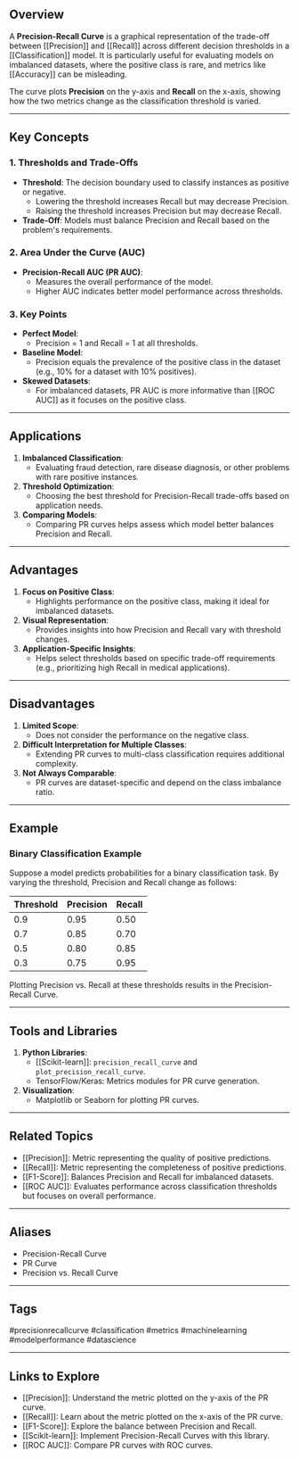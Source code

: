 ## Overview

A **Precision-Recall Curve** is a graphical representation of the trade-off between [[Precision]] and [[Recall]] across different decision thresholds in a [[Classification]] model. It is particularly useful for evaluating models on imbalanced datasets, where the positive class is rare, and metrics like [[Accuracy]] can be misleading.

The curve plots **Precision** on the y-axis and **Recall** on the x-axis, showing how the two metrics change as the classification threshold is varied.

---

## Key Concepts

### **1. Thresholds and Trade-Offs**
- **Threshold**: The decision boundary used to classify instances as positive or negative.
  - Lowering the threshold increases Recall but may decrease Precision.
  - Raising the threshold increases Precision but may decrease Recall.
- **Trade-Off**: Models must balance Precision and Recall based on the problem's requirements.

### **2. Area Under the Curve (AUC)**
- **Precision-Recall AUC (PR AUC)**:
  - Measures the overall performance of the model.
  - Higher AUC indicates better model performance across thresholds.

### **3. Key Points**
- **Perfect Model**:
  - Precision = 1 and Recall = 1 at all thresholds.
- **Baseline Model**:
  - Precision equals the prevalence of the positive class in the dataset (e.g., 10% for a dataset with 10% positives).
- **Skewed Datasets**:
  - For imbalanced datasets, PR AUC is more informative than [[ROC AUC]] as it focuses on the positive class.

---

## Applications

1. **Imbalanced Classification**:
   - Evaluating fraud detection, rare disease diagnosis, or other problems with rare positive instances.
2. **Threshold Optimization**:
   - Choosing the best threshold for Precision-Recall trade-offs based on application needs.
3. **Comparing Models**:
   - Comparing PR curves helps assess which model better balances Precision and Recall.

---

## Advantages

1. **Focus on Positive Class**:
   - Highlights performance on the positive class, making it ideal for imbalanced datasets.
2. **Visual Representation**:
   - Provides insights into how Precision and Recall vary with threshold changes.
3. **Application-Specific Insights**:
   - Helps select thresholds based on specific trade-off requirements (e.g., prioritizing high Recall in medical applications).

---

## Disadvantages

1. **Limited Scope**:
   - Does not consider the performance on the negative class.
2. **Difficult Interpretation for Multiple Classes**:
   - Extending PR curves to multi-class classification requires additional complexity.
3. **Not Always Comparable**:
   - PR curves are dataset-specific and depend on the class imbalance ratio.

---

## Example

### Binary Classification Example
Suppose a model predicts probabilities for a binary classification task. By varying the threshold, Precision and Recall change as follows:

| **Threshold** | **Precision** | **Recall** |
|---------------|---------------|------------|
| 0.9           | 0.95          | 0.50       |
| 0.7           | 0.85          | 0.70       |
| 0.5           | 0.80          | 0.85       |
| 0.3           | 0.75          | 0.95       |

Plotting Precision vs. Recall at these thresholds results in the Precision-Recall Curve.

---

## Tools and Libraries

1. **Python Libraries**:
   - [[Scikit-learn]]: `precision_recall_curve` and `plot_precision_recall_curve`.
   - TensorFlow/Keras: Metrics modules for PR curve generation.
2. **Visualization**:
   - Matplotlib or Seaborn for plotting PR curves.

---

## Related Topics

- [[Precision]]: Metric representing the quality of positive predictions.
- [[Recall]]: Metric representing the completeness of positive predictions.
- [[F1-Score]]: Balances Precision and Recall for imbalanced datasets.
- [[ROC AUC]]: Evaluates performance across classification thresholds but focuses on overall performance.

---

## Aliases
- Precision-Recall Curve
- PR Curve
- Precision vs. Recall Curve

---

## Tags
#precisionrecallcurve #classification #metrics #machinelearning #modelperformance #datascience

---

## Links to Explore
- [[Precision]]: Understand the metric plotted on the y-axis of the PR curve.
- [[Recall]]: Learn about the metric plotted on the x-axis of the PR curve.
- [[F1-Score]]: Explore the balance between Precision and Recall.
- [[Scikit-learn]]: Implement Precision-Recall Curves with this library.
- [[ROC AUC]]: Compare PR curves with ROC curves.